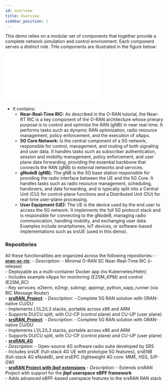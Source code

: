 ```yaml
---
id: overview
title: Overview
sidebar_position: 1
---
```


This demo relies on a modular set of components that together provide a complete network simulation and control environment. Each component serves a distinct role. THe components are illustrated in the figure below:


![image_overview](/img/experimental_setup_overview.pdf)

- It contains:
    - **Near-Real-Time RIC:** As described in the O-RAN tutorial, the Near-RT RIC is a key component of the O-RAN architecture whose primary purpose is to control and optimize the RAN (gNB) in near real-time. It performs tasks such as dynamic RAN optimization, radio resource management, policy enforcement, and the execution of xApps.
    - **5G Core Network:** Is the central component of a 5G network, responsible for control, management, and routing of both signaling and user data. It handles tasks such as subscriber authentication, session and mobility management, policy enforcement, and user plane data forwarding, providing the essential backbone that connects the RAN (gNB) to external networks and services.
    - **gNodeB (gNB):** The gNB is the 5G base station responsible for providing the radio interface between the UE and the 5G Core. It handles tasks such as radio resource management, scheduling, handovers, and data forwarding, and is typically split into a Central Unit (CU) for control-plane functions and a Distributed Unit (DU) for real-time user-plane processing.
    - **User Equipment (UE):** The UE  is the device used by the end user to access the 5G network. It implements the full 5G protocol stack and is responsible for connecting to the gNodeB, managing radio communication, handling mobility, and exchanging user data. Examples include smartphones, IoT devices, or software-based implementations such as srsUE (used in this demo).

### Repositories

All these functionalities are organized across the following repositories:
    - [**oran-sc-ric**](https://github.com/srsran/oran-sc-ric): 
      - *Description*:
        - Minimal O-RAN SC Near-Real-Time RIC (i-release)  
        - Deployable as a multi-container Docker app (no Kubernetes/Helm)  
        - Includes example xApps for monitoring (E2SM_KPM) and control (E2SM_RC)  
        - Key services: e2term, e2mgr, submgr, appmgr, python_xapp_runner (via RIC Message Router)  
    - [**srsRAN_Project**](https://github.com/srsran/srsran_project): 
      - *Description*:
            - Complete 5G RAN solution with ORAN-native CU/DU  
            - Implements L1/L2/L3 stacks, portable across x86 and ARM  
            - Supports DU/CU split, with CU-CP (control plane) and CU-UP (user plane)  
    - [**srsRAN_Project**](https://github.com/srsran/srsran_project): 
      - *Description*:
            - Complete 5G RAN solution with ORAN-native CU/DU  
            - Implements L1/L2/L3 stacks, portable across x86 and ARM  
            - Supports DU/CU split, with CU-CP (control plane) and CU-UP (user plane)  
    - [**srsRAN_4G**](https://github.com/srsran/srsRAN_4G)  
        - *Description*:
            - Open-source 4G software radio suite developed by SRS  
            - Includes srsUE (full-stack 4G UE with prototype 5G features), srsENB (full-stack 4G eNodeB), and srsEPC (lightweight 4G core: MME, HSS, S/P-GW)  
    - [**srsRAN Project with jbpf extensions**](https://github.com/xfoukas/srsRAN_Project_jbpf)
      - *Description:*
            - Extends srsRAN Project with support for the **jbpf userspace eBPF framework**  
            - Adds advanced eBPF-based userspace features to the srsRAN RAN stack
